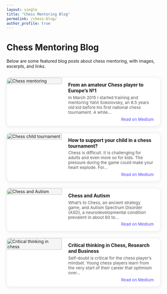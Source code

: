 ```yaml
---
layout: single
title: "Chess Mentoring Blog"
permalink: /chess-blog/
author_profile: true
---
```


# Chess Mentoring Blog

Below are some featured blog posts about chess mentoring, with images, excerpts, and links.

<style>
.blog-card-list {
  display: flex;
  flex-direction: column;
  gap: 1.5em;
  margin: 2em 0;
}
.blog-card {
  display: flex;
  background: #fff;
  border-radius: 12px;
  box-shadow: 0 2px 12px rgba(0,0,0,0.08);
  overflow: hidden;
  border: 1px solid #eee;
  min-height: 140px;
}
.blog-card-img {
  width: 180px;
  object-fit: cover;
  height: 100%;
  background: #f5f5f5;
}
.blog-card-content {
  padding: 1em 1.5em;
  display: flex;
  flex-direction: column;
  justify-content: center;
  flex: 1;
}
.blog-card-title {
  font-size: 1.1em;
  font-weight: bold;
  margin-bottom: 0.3em;
}
.blog-card-excerpt {
  color: #555;
  font-size: 0.98em;
  margin-bottom: 0.5em;
}
.blog-card-link {
  margin-left: auto;
  color: #6c63ff;
  text-decoration: none;
  font-weight: 500;
  font-size: 0.95em;
}
</style>

<div class="blog-card-list">
  <div class="blog-card">
    <img class="blog-card-img" src="https://images.unsplash.com/photo-1517524285303-d6fc683dddf8?auto=format&fit=crop&w=400&q=80" alt="Chess mentoring">
    <div class="blog-card-content">
      <div class="blog-card-title">From an amateur Chess player to Europe’s №1</div>
      <div class="blog-card-excerpt">In March 2015 I started training and mentoring Yahil Sokolovsky, an 8.5 years old kid before his first national chess tournament. A while...</div>
      <a class="blog-card-link" href="https://medium.com/@yourprofile/from-amateur-chess-player-to-europe-n1" target="_blank" rel="noopener">Read on Medium</a>
    </div>
  </div>
  <div class="blog-card">
    <img class="blog-card-img" src="https://images.unsplash.com/photo-1506744038136-46273834b3fb?auto=format&fit=crop&w=400&q=80" alt="Chess child tournament">
    <div class="blog-card-content">
      <div class="blog-card-title">How to support your child in a chess tournament?</div>
      <div class="blog-card-excerpt">Chess is difficult. It is challenging for adults and even more so for kids. The pressure during the game could make your heart explode. For...</div>
      <a class="blog-card-link" href="https://medium.com/@yourprofile/support-child-chess-tournament" target="_blank" rel="noopener">Read on Medium</a>
    </div>
  </div>
  <div class="blog-card">
    <img class="blog-card-img" src="https://images.unsplash.com/photo-1464983953574-0892a716854b?auto=format&fit=crop&w=400&q=80" alt="Chess and Autism">
    <div class="blog-card-content">
      <div class="blog-card-title">Chess and Autism</div>
      <div class="blog-card-excerpt">What’s to Chess, an ancient strategy game, and Autism Spectrum Disorder (ASD), a neurodevelopmental condition prevalent in about 60 to...</div>
      <a class="blog-card-link" href="https://medium.com/@yourprofile/chess-and-autism" target="_blank" rel="noopener">Read on Medium</a>
    </div>
  </div>
  <div class="blog-card">
    <img class="blog-card-img" src="https://images.unsplash.com/photo-1519125323398-675f0ddb6308?auto=format&fit=crop&w=400&q=80" alt="Critical thinking in chess">
    <div class="blog-card-content">
      <div class="blog-card-title">Critical thinking in Chess, Research and Business</div>
      <div class="blog-card-excerpt">Self-doubt is critical for the chess player’s mindset. Young chess players learn from the very start of their career that optimism over...</div>
      <a class="blog-card-link" href="https://medium.com/@yourprofile/critical-thinking-chess-research-business" target="_blank" rel="noopener">Read on Medium</a>
    </div>
  </div>
</div>
